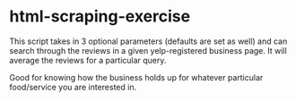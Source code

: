 # html-scraping-exercise
This script takes in 3 optional parameters (defaults are set as well) and can search through the reviews in a given
yelp-registered business page. It will average the reviews for a particular query. 

Good for knowing how the business holds up for whatever particular food/service you are interested in.
